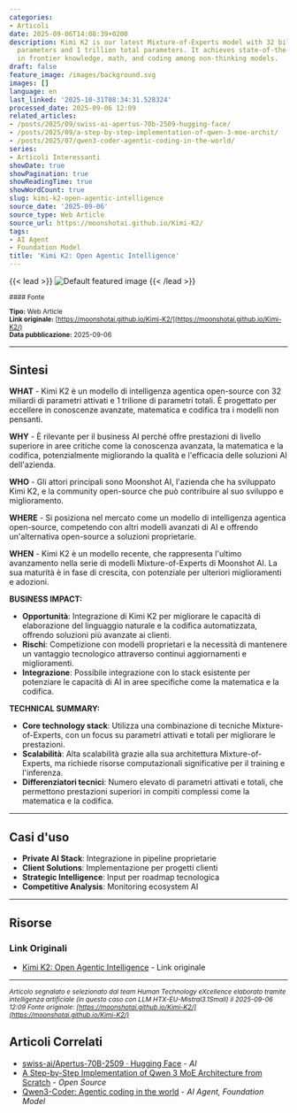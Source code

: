 ```yaml
---
categories:
- Articoli
date: 2025-09-06T14:08:39+0200
description: Kimi K2 is our latest Mixture-of-Experts model with 32 billion activated
  parameters and 1 trillion total parameters. It achieves state-of-the-art performance
  in frontier knowledge, math, and coding among non-thinking models.
draft: false
feature_image: /images/background.svg
images: []
language: en
last_linked: '2025-10-31T08:34:31.528324'
processed_date: 2025-09-06 12:09
related_articles:
- /posts/2025/09/swiss-ai-apertus-70b-2509-hugging-face/
- /posts/2025/09/a-step-by-step-implementation-of-qwen-3-moe-archit/
- /posts/2025/07/qwen3-coder-agentic-coding-in-the-world/
series:
- Articoli Interessanti
showDate: true
showPagination: true
showReadingTime: true
showWordCount: true
slug: kimi-k2-open-agentic-intelligence
source_date: '2025-09-06'
source_type: Web Article
source_url: https://moonshotai.github.io/Kimi-K2/
tags:
- AI Agent
- Foundation Model
title: 'Kimi K2: Open Agentic Intelligence'
---
```


{{< lead >}}
![Default featured image](/images/background.svg)
{{< /lead >}}

<small>
#### Fonte

**Tipo:** Web Article  
**Link originale:** [https://moonshotai.github.io/Kimi-K2/](https://moonshotai.github.io/Kimi-K2/)  
**Data pubblicazione:** 2025-09-06

</small>

---

## Sintesi

**WHAT** - Kimi K2 è un modello di intelligenza agentica open-source con 32 miliardi di parametri attivati e 1 trilione di parametri totali. È progettato per eccellere in conoscenze avanzate, matematica e codifica tra i modelli non pensanti.

**WHY** - È rilevante per il business AI perché offre prestazioni di livello superiore in aree critiche come la conoscenza avanzata, la matematica e la codifica, potenzialmente migliorando la qualità e l'efficacia delle soluzioni AI dell'azienda.

**WHO** - Gli attori principali sono Moonshot AI, l'azienda che ha sviluppato Kimi K2, e la community open-source che può contribuire al suo sviluppo e miglioramento.

**WHERE** - Si posiziona nel mercato come un modello di intelligenza agentica open-source, competendo con altri modelli avanzati di AI e offrendo un'alternativa open-source a soluzioni proprietarie.

**WHEN** - Kimi K2 è un modello recente, che rappresenta l'ultimo avanzamento nella serie di modelli Mixture-of-Experts di Moonshot AI. La sua maturità è in fase di crescita, con potenziale per ulteriori miglioramenti e adozioni.

**BUSINESS IMPACT:**
- **Opportunità**: Integrazione di Kimi K2 per migliorare le capacità di elaborazione del linguaggio naturale e la codifica automatizzata, offrendo soluzioni più avanzate ai clienti.
- **Rischi**: Competizione con modelli proprietari e la necessità di mantenere un vantaggio tecnologico attraverso continui aggiornamenti e miglioramenti.
- **Integrazione**: Possibile integrazione con lo stack esistente per potenziare le capacità di AI in aree specifiche come la matematica e la codifica.

**TECHNICAL SUMMARY:**
- **Core technology stack**: Utilizza una combinazione di tecniche Mixture-of-Experts, con un focus su parametri attivati e totali per migliorare le prestazioni.
- **Scalabilità**: Alta scalabilità grazie alla sua architettura Mixture-of-Experts, ma richiede risorse computazionali significative per il training e l'inferenza.
- **Differenziatori tecnici**: Numero elevato di parametri attivati e totali, che permettono prestazioni superiori in compiti complessi come la matematica e la codifica.

---

## Casi d'uso

- **Private AI Stack**: Integrazione in pipeline proprietarie
- **Client Solutions**: Implementazione per progetti clienti
- **Strategic Intelligence**: Input per roadmap tecnologica
- **Competitive Analysis**: Monitoring ecosystem AI

---



## Risorse

### Link Originali
- [Kimi K2: Open Agentic Intelligence](https://moonshotai.github.io/Kimi-K2/) - Link originale


---

*<small>Articolo segnalato e selezionato dal team Human Technology eXcellence elaborato tramite intelligenza artificiale (in questo caso con LLM HTX-EU-Mistral3.1Small) il 2025-09-06 12:09
Fonte originale: [https://moonshotai.github.io/Kimi-K2/](https://moonshotai.github.io/Kimi-K2/)</small>*

## Articoli Correlati

- [swiss-ai/Apertus-70B-2509 · Hugging Face](/posts/2025/09/swiss-ai-apertus-70b-2509-hugging-face/) - *AI*
- [A Step-by-Step Implementation of Qwen 3 MoE Architecture from Scratch](/posts/2025/09/a-step-by-step-implementation-of-qwen-3-moe-archit/) - *Open Source*
- [Qwen3-Coder: Agentic coding in the world](/posts/2025/07/qwen3-coder-agentic-coding-in-the-world/) - *AI Agent, Foundation Model*